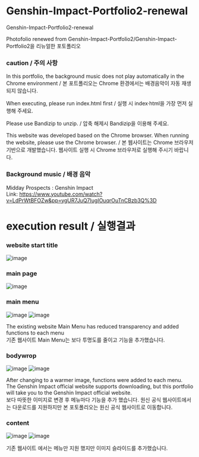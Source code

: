# Genshin-Impact-Portfolio2-renewal
Genshin-Impact-Portfolio2-renewal 

Photofolio renewed from Genshin-Impact-Portfolio2/Genshin-Impact-Portfolio2을 리뉴얼한 포토폴리오<br>
<h3>caution / 주의 사항</h3>
<p> In this portfolio, the background music does not play automatically in the Chrome environment / 본 포트폴리오는 Chrome 환경에서는 배경음악이 자동 재생되지 않습니다.</p>
<P> When executing, please run index.html first / 실행 시 index·html을 가장 먼저 실행해 주세요.</P>
<p>Please use Bandizip to unzip. / 압축 해제시 Bandizip을 이용해 주세요.</p>
<p>This website was developed based on the Chrome browser. When running the website, please use the Chrome browser. / 본 웹사이트는 Chrome 브라우저 기반으로 개발했습니다. 웹사이트 실행 시 Chrome 브라우저로 실행해 주시기 바랍니다.</p>


### Background music / 배경 음악
 Midday Prospects : Genshin Impact<br>
 Link: https://www.youtube.com/watch?v=LdPrWtBFOZw&pp=ygUR7JuQ7IugIOuqrOuTnCBzb3Q%3D
# execution result / 실행결과

### website start title
![image](https://github.com/edaild/Genshin-Impact-Portfolio2/assets/109999749/05c33b7f-da90-4e3e-8a09-11750fae6552)

### main page
![image](https://github.com/edaild/Genshin-Impact-Portfolio2-renewal/assets/109999749/f4952bbb-457f-4814-9732-303ea59c9202)

### main menu
![image](https://github.com/edaild/Genshin-Impact-Portfolio2/assets/109999749/a59d1e4a-a432-4460-9975-fc92cee26e6d)
![image](https://github.com/edaild/Genshin-Impact-Portfolio2-renewal/assets/109999749/be2c0d1c-5640-4574-9b34-000a8a82e244)
<p>The existing website Main Menu has reduced transparency and added functions to each menu<br>기존 웹사이트 Main Menu는 보다 투명도를 줄이고 기능을 추가했습니다.</p>


### bodywrop
![image](https://github.com/edaild/Genshin-Impact-Portfolio2/assets/109999749/84f209b8-463e-434c-9da9-b248ac825282)
![image](https://github.com/edaild/Genshin-Impact-Portfolio2-renewal/assets/109999749/6b5e0225-649d-4e34-bc31-48a2f85298f8)
<P>After changing to a warmer image, functions were added to each menu. The Genshin Impact official website supports downloading, but this portfolio will take you to the Genshin Impact official website.<br>
보다 따뜻한 이미지로 변경 후 메뉴마다 기능을 추가 했습니다. 원신 공식 웹사이트에서는 다운로드를 지원하지만 본 포토폴리오는 원신 공식 웹사이트로 이동합니다.
 </P>

### content
![image](https://github.com/edaild/Genshin-Impact-Portfolio2-renewal/assets/109999749/fcc1d1ac-7d14-4573-b313-5efa0d4d7c8c)
![image](https://github.com/edaild/Genshin-Impact-Portfolio2-renewal/assets/109999749/44970755-b7b7-4f1a-adb8-5b76b80d1640)
<p>기존 웹사이트 에서는 메뉴만 지원 했지만 이미지 슬라이드를 추가했습니다.</p>


